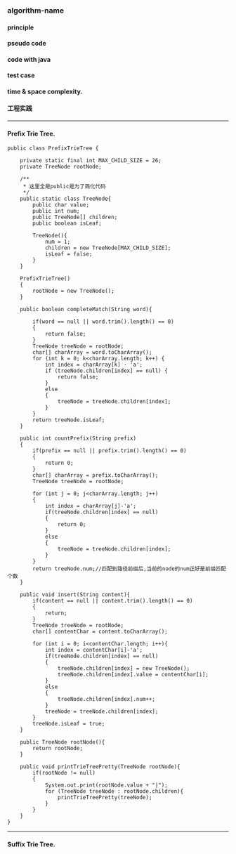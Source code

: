 ### algorithm-name

#### principle

#### pseudo code

#### code with java


#### test case


#### time & space complexity.


#### 工程实践


---

#### Prefix Trie Tree.

    public class PrefixTrieTree {

        private static final int MAX_CHILD_SIZE = 26;
        private TreeNode rootNode;

        /**
         * 这里全是public是为了简化代码
         */
        public static class TreeNode{
            public char value;
            public int num;
            public TreeNode[] children;
            public boolean isLeaf;

            TreeNode(){
                num = 1;
                children = new TreeNode[MAX_CHILD_SIZE];
                isLeaf = false;
            }
        }

        PrefixTrieTree()
        {
            rootNode = new TreeNode();
        }

        public boolean completeMatch(String word){

            if(word == null || word.trim().length() == 0)
            {
                return false;
            }
            TreeNode treeNode = rootNode;
            char[] charArray = word.toCharArray();
            for (int k = 0; k<charArray.length; k++) {
                int index = charArray[k] - 'a';
                if (treeNode.children[index] == null) {
                    return false;
                }
                else
                {
                    treeNode = treeNode.children[index];
                }
            }
            return treeNode.isLeaf;
        }

        public int countPrefix(String prefix)
        {
            if(prefix == null || prefix.trim().length() == 0)
            {
                return 0;
            }
            char[] charArray = prefix.toCharArray();
            TreeNode treeNode = rootNode;

            for (int j = 0; j<charArray.length; j++)
            {
                int index = charArray[j]-'a';
                if(treeNode.children[index] == null)
                {
                    return 0;
                }
                else
                {
                    treeNode = treeNode.children[index];
                }
            }
            return treeNode.num;//匹配到路径前缀后,当前的node的num正好是前缀匹配个数
        }

        public void insert(String content){
            if(content == null || content.trim().length() == 0)
            {
                return;
            }
            TreeNode treeNode = rootNode;
            char[] contentChar = content.toCharArray();

            for (int i = 0; i<contentChar.length; i++){
                int index = contentChar[i]-'a';
                if(treeNode.children[index] == null)
                {
                    treeNode.children[index] = new TreeNode();
                    treeNode.children[index].value = contentChar[i];
                }
                else
                {
                    treeNode.children[index].num++;
                }
                treeNode = treeNode.children[index];
            }
            treeNode.isLeaf = true;
        }

        public TreeNode rootNode(){
            return rootNode;
        }

        public void printTrieTreePretty(TreeNode rootNode){
            if(rootNode != null)
            {
                System.out.print(rootNode.value + "|");
                for (TreeNode treeNode : rootNode.children){
                    printTrieTreePretty(treeNode);
                }
            }
        }
    }
 
 ---
 
 #### Suffix Trie Tree.
 
 
 
